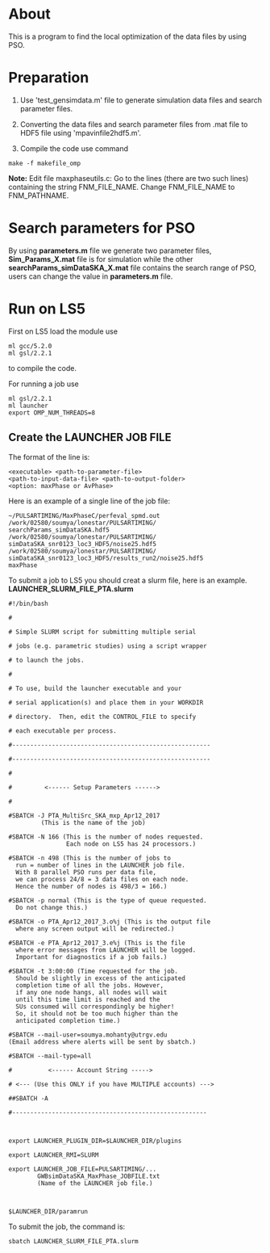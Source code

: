 # About
This is a program to find the local optimization of the data files by using PSO.

# Preparation

1. Use 'test_gensimdata.m' file to generate simulation data files and search parameter files.

2. Converting the data files and search parameter files from .mat file to HDF5 file using 'mpavinfile2hdf5.m'.

3. Compile the code use command

```
make -f makefile_omp
```

**Note:**
Edit file maxphaseutils.c: Go to the lines (there are two such lines) containing the string FNM_FILE_NAME. Change FNM_FILE_NAME to FNM_PATHNAME.

# Search parameters for PSO
By using **parameters.m** file we generate two parameter files, **Sim_Params_X.mat** file is for simulation while the other **searchParams_simDataSKA_X.mat** file contains the search range of PSO, users can change the value in **parameters.m** file.

# Run on LS5
First on LS5 load the module use

```
ml gcc/5.2.0
ml gsl/2.2.1
```

to compile the code.

For running a job use

```
ml gsl/2.2.1
ml launcher
export OMP_NUM_THREADS=8
```

## Create the LAUNCHER JOB FILE
The format of the line is:

```
<executable> <path-to-parameter-file>
<path-to-input-data-file> <path-to-output-folder>
<option: maxPhase or AvPhase>
```

Here is an example of a single line of the job file:

```
~/PULSARTIMING/MaxPhaseC/perfeval_spmd.out
/work/02580/soumya/lonestar/PULSARTIMING/
searchParams_simDataSKA.hdf5
/work/02580/soumya/lonestar/PULSARTIMING/
simDataSKA_snr0123_loc3_HDF5/noise25.hdf5
/work/02580/soumya/lonestar/PULSARTIMING/
simDataSKA_snr0123_loc3_HDF5/results_run2/noise25.hdf5
maxPhase
```

To submit a job to LS5 you should creat a slurm file, here is an example.
**LAUNCHER_SLURM_FILE_PTA.slurm**

```
#!/bin/bash

#

# Simple SLURM script for submitting multiple serial

# jobs (e.g. parametric studies) using a script wrapper

# to launch the jobs.

#

# To use, build the launcher executable and your

# serial application(s) and place them in your WORKDIR

# directory.  Then, edit the CONTROL_FILE to specify  

# each executable per process.

#-------------------------------------------------------

#-------------------------------------------------------

#  

#         <------ Setup Parameters ------>

#

#SBATCH -J PTA_MultiSrc_SKA_mxp_Apr12_2017
         (This is the name of the job)

#SBATCH -N 166 (This is the number of nodes requested.
                Each node on LS5 has 24 processors.)

#SBATCH -n 498 (This is the number of jobs to
  run = number of lines in the LAUNCHER job file.
  With 8 parallel PSO runs per data file,
  we can process 24/8 = 3 data files on each node.
  Hence the number of nodes is 498/3 = 166.)

#SBATCH -p normal (This is the type of queue requested.
  Do not change this.)

#SBATCH -o PTA_Apr12_2017_3.o%j (This is the output file
  where any screen output will be redirected.)

#SBATCH -e PTA_Apr12_2017_3.e%j (This is the file
  where error messages from LAUNCHER will be logged.
  Important for diagnostics if a job fails.)

#SBATCH -t 3:00:00 (Time requested for the job.
  Should be slightly in excess of the anticipated
  completion time of all the jobs. However,
  if any one node hangs, all nodes will wait
  until this time limit is reached and the
  SUs consumed will correspondingly be higher!
  So, it should not be too much higher than the
  anticipated completion time.)

#SBATCH --mail-user=soumya.mohanty@utrgv.edu
(Email address where alerts will be sent by sbatch.)

#SBATCH --mail-type=all

#          <------ Account String ----->

# <--- (Use this ONLY if you have MULTIPLE accounts) --->

##SBATCH -A

#------------------------------------------------------



export LAUNCHER_PLUGIN_DIR=$LAUNCHER_DIR/plugins

export LAUNCHER_RMI=SLURM

export LAUNCHER_JOB_FILE=PULSARTIMING/...
        GWBsimDataSKA_MaxPhase_JOBFILE.txt
        (Name of the LAUNCHER job file.)



$LAUNCHER_DIR/paramrun
```

To submit the job, the command is:  
```
sbatch LAUNCHER_SLURM_FILE_PTA.slurm  
```
